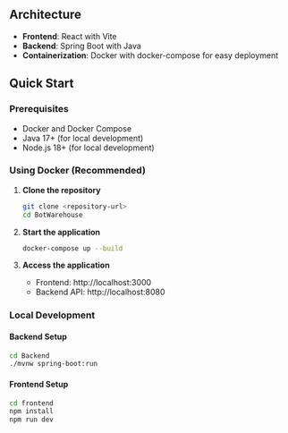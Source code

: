 
## Architecture

- **Frontend**: React with Vite
- **Backend**: Spring Boot with Java
- **Containerization**: Docker with docker-compose for easy deployment

## Quick Start

### Prerequisites
- Docker and Docker Compose
- Java 17+ (for local development)
- Node.js 18+ (for local development)

### Using Docker (Recommended)

1. **Clone the repository**
   ```bash
   git clone <repository-url>
   cd BotWarehouse
   ```

2. **Start the application**
   ```bash
   docker-compose up --build
   ```

3. **Access the application**
   - Frontend: http://localhost:3000
   - Backend API: http://localhost:8080

### Local Development

#### Backend Setup
```bash
cd Backend
./mvnw spring-boot:run
```

#### Frontend Setup
```bash
cd frontend
npm install
npm run dev
```
